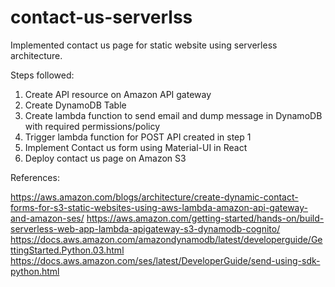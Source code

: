 # contact-us-serverlss
Implemented contact us page for static website using serverless architecture.

Steps followed:
1. Create API resource on Amazon API gateway
2. Create DynamoDB Table
3. Create lambda function to send email and dump message in DynamoDB with required permissions/policy
4. Trigger lambda function for POST API created in step 1
5. Implement Contact us form using Material-UI in React
6. Deploy contact us page on Amazon S3

References:

https://aws.amazon.com/blogs/architecture/create-dynamic-contact-forms-for-s3-static-websites-using-aws-lambda-amazon-api-gateway-and-amazon-ses/
https://aws.amazon.com/getting-started/hands-on/build-serverless-web-app-lambda-apigateway-s3-dynamodb-cognito/
https://docs.aws.amazon.com/amazondynamodb/latest/developerguide/GettingStarted.Python.03.html
https://docs.aws.amazon.com/ses/latest/DeveloperGuide/send-using-sdk-python.html
